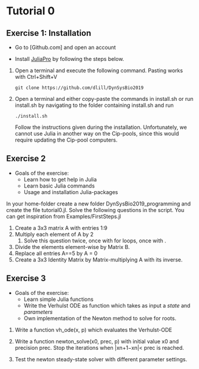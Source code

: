 # Tutorial 0

## Exercise 1: Installation

* Go to [Github.com] and open an account

* Install [JuliaPro](https://juliacomputing.com/products/juliapro.html) by following the steps below.
1. Open a terminal and execute the following command. Pasting works with Ctrl+Shift+V

    ```
    git clone https://github.com/dlill/DynSysBio2019
    ```

1. Open a terminal and either copy-paste the commands in install.sh or
run install.sh by navigating to the folder containing install.sh and run

    ```
    ./install.sh
    ```

    Follow the instructions given during the installation.
    Unfortunately, we cannot use Julia in another way on the Cip-pools, since this would require updating the Cip-pool computers.


## Exercise 2

* Goals of the exercise:
    * Learn how to get help in Julia
    * Learn basic Julia commands
    * Usage and installation Julia-packages

In your home-folder create a new folder DynSysBio2019_programming and create the file tutorial0.jl. Solve the following questions in the script. You can get inspiration from Examples/FirstSteps.jl

1. Create a 3x3 matrix A with entries 1:9
1. Multiply each element of A by 2
    1. Solve this question twice, once with for loops, once with .
1. Divide the elements element-wise by Matrix B.
1. Replace all entries A==5 by A = 0
1. Create a 3x3 Identity Matrix by Matrix-multiplying A with its inverse.


## Exercise 3

* Goals of the exercise:
    * Learn simple Julia functions
    * Write the Verhulst ODE as function which takes as input a *state* and *parameters*
    * Own implementation of the Newton method to solve for roots.

1. Write a function vh_ode(x, p) which evaluates the Verhulst-ODE


1. Write a function newton_solve(x0, prec, p) with initial value x0 and precision prec. Stop the iterations when |xn+1−xn|< prec is reached.
1. Test the newton steady-state solver with different parameter settings.
